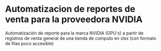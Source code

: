 # Automatizacion de reportes de venta para la proveedora NVIDIA
Automatización de reporte para la marca NVIDIA (GPU's) a partir de registros de venta general de una tienda de computo en xlsx (con formato de filas poco accesible)
